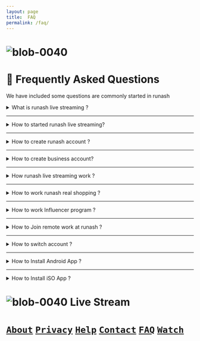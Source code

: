 ```yaml
--- 
layout: page 
title:  FAQ 
permalink: /faq/ 
--- 
```

# ![blob-0040](https://user-images.githubusercontent.com/61916324/132724592-e5bef25e-36d9-4da8-bbc6-84a24183c8e2.png) 

# 📖 Frequently Asked Questions 

We have included some questions are commonly started in runash

<details>
<summary>What is runash live streaming ?</summary>
Runash is a live retail streming platform,where the retailers can meet to buyers and demonstrate their organic products
</details> 

---

<details>
  <summary>How to started runash live streaming? </summary>
  First create runash account and go your dashbord and live section gernerate your stream key for for demonstration
</details>

---

<details>
  <summary>How to create runash account ? </summary>
  First create account and setup straming and go live
</details>

---

<details>
  <summary>How to create business account? </summary>
  First create and seclect sell for live and setting your streaming key and download OBS studio or web/app browsing options and  choose your device competibal
</details>

---

<details>
  <summary>How runash live streaming work ?</summary>
  Dashboard section click setting and set your streaming needs

- Prive
- Public
- Defalt

</details>

---

<details> 
  <summary>How to work runash real shopping ? </summary>
- First create a runash account 
- Scheduled a live streaming  
- Go live for real shopping experience 
  
</details>

---

<details> 
  <summary>How to work Influencer program ? </summary>
  Influencer community is a runash retail straming supports 
</details>

---

<details> 
  <summary>How to Join remote work at runash ? </summary>
  Create a runash account and fill your details and upload your linkedin CV and summit 
</details>

---

<details> 
  <summary>How to switch account ? </summary>
  Go to your dashboard and click setting section and switch your accort for business, influencer and individual
 </details> 
 
---  

<details> 
  <summary>How to Install Android App ? </summary>
 Go to Google Play and download runash App 
</details>

---

<details> 
  <summary>How to Install iSO App ? </summary>
  Go to Apple Store and download runash App
</details>

# ![blob-0040](https://user-images.githubusercontent.com/61916324/132724592-e5bef25e-36d9-4da8-bbc6-84a24183c8e2.png) Live Stream

# [``About``](https://runash.in/about)  [``Privacy``](https://runash.in/privacy) [``Help``](https://runash.in/help) [``Contact``](https://runash.in/contact) [``FAQ``](https://runash.in/faq) [``Watch``](https://runash.in/watch)


